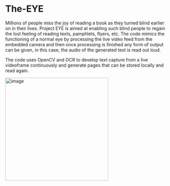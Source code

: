 # The-EYE
Millions of people miss the joy of reading a book as they turned blind earlier on in their lives. Project EYE is aimed at enabling such blind people to regain the lost feeling of reading texts, pamphlets, flyers, etc.
The code mimics the functioning of a normal eye by processing the live video feed from the embedded camera and then once processing is finished any form of output can be given, in this case, the audio of the generated text is read out loud.

The code uses OpenCV and OCR to develop text capture from a live videoframe continuously and generate pages that can be stored locally and read again.



<img width="324" alt="image" src="https://github.com/Sooryan98/The-EYE/assets/67855335/55a9e028-367a-4963-8f7b-fcb951513bc3">
